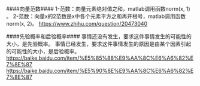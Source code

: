 

####向量范数####
1-范数：向量元素绝对值之和，matlab调用函数norm(x, 1) 。
2-范数：向量x的2范数是x中各个元素平方之和再开根号，matlab调用函数norm(x, 2)。
https://www.zhihu.com/question/20473040

####先验概率和后验概率####
事情还没有发生，要求这件事情发生的可能性的大小，是先验概率。
事情已经发生，要求这件事情发生的原因是由某个因素引起的可能性的大小，是后验概率。
https://baike.baidu.com/item/%E5%85%88%E9%AA%8C%E6%A6%82%E7%8E%87
https://baike.baidu.com/item/%E5%90%8E%E9%AA%8C%E6%A6%82%E7%8E%87
